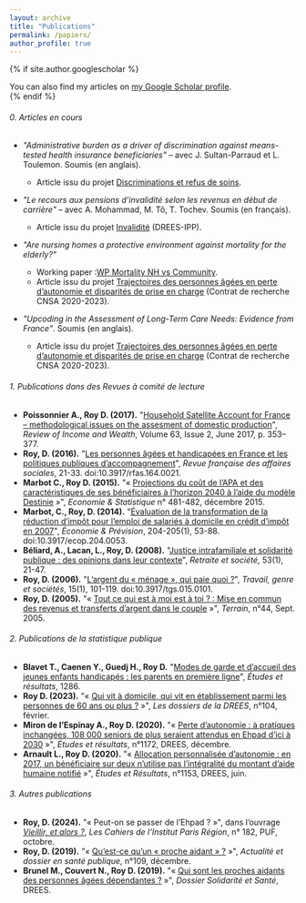 ```yaml
---
layout: archive
title: "Publications"
permalink: /papiers/
author_profile: true
---
```


{% if site.author.googlescholar %}
  <div class="wordwrap">You can also find my articles on <a href="{{site.author.googlescholar}}">my Google Scholar profile</a>.</div>
{% endif %}

###### 0. Articles en cours 

- *"Administrative burden as a driver of discrimination against means-tested health insurance beneficiaries"* – avec J. Sultan-Parraud et L. Toulemon. Soumis (en anglais).
    * Article issu du projet [Discriminations et refus de soins](https://www.ipp.eu/projet/discrimination-et-refus-de-soins/).

- *"Le recours aux pensions d’invalidité selon les revenus en début de carrière"* – avec A. Mohammad, M. Tô, T. Tochev. Soumis (en français).  
    * Article issu du projet [Invalidité](https://www.ipp.eu/projet/invalidite/) (DREES-IPP).

- *"Are nursing homes a protective environment against mortality for the elderly?"*
    * Working paper :[WP Mortality NH vs Community](../files/mortality_wp_dec24_v2.pdf).  
    * Article issu du projet [Trajectoires des personnes âgées en perte d’autonomie et disparités de prise en charge](https://www.ipp.eu/projet/trajectoires-personnes-agees-en-perte-d-autonomie-et-disparites-departementales-de-prise-en-charge/) (Contrat de recherche CNSA 2020-2023).

- *"Upcoding in the Assessment of Long-Term Care Needs: Evidence from France"*. Soumis (en anglais).  
    * Article issu du projet [Trajectoires des personnes âgées en perte d’autonomie et disparités de prise en charge](https://www.ipp.eu/projet/trajectoires-personnes-agees-en-perte-d-autonomie-et-disparites-departementales-de-prise-en-charge/) (Contrat de recherche CNSA 2020-2023).


###### 1. Publications dans des Revues à comité de lecture

- **Poissonnier A., Roy D. (2017).** "[Household Satellite Account for France – methodological issues on the assesment of domestic production](https://onlinelibrary.wiley.com/doi/10.1111/roiw.12216)", *Review of Income and Wealth*, Volume 63, Issue 2, June 2017, p. 353–377.
- **Roy, D. (2016).** "[Les personnes âgées et handicapées en France et les politiques publiques d’accompagnement](https://www.cairn.info/revue-francaise-des-affaires-sociales-2016-4-page-21.htm)", *Revue française des affaires sociales*, 21-33. doi:10.3917/rfas.164.0021.
- **Marbot C., Roy D. (2015).** "« [Projections du coût de l’APA et des caractéristiques de ses bénéficiaires à l’horizon 2040 à l’aide du modèle Destinie](https://www.insee.fr/fr/statistiques/1305201?sommaire=1305205) »", *Economie & Statistique* n° 481-482, décembre 2015.
- **Marbot, C., Roy, D. (2014).** "[Évaluation de la transformation de la réduction d’impôt pour l’emploi de salariés à domicile en crédit d’impôt en 2007](https://www.cairn.info/revue-economie-et-prevision-2014-1-page-53.htm)", *Économie & Prévision*, 204-205(1), 53-88. doi:10.3917/ecop.204.0053.
- **Béliard, A., Lacan, L., Roy, D. (2008).** "[Justice intrafamiliale et solidarité publique : des opinions dans leur contexte](https://www.cairn.info/revue-retraite-et-societe1-2008-1-page-21.htm)", *Retraite et société*, 53(1), 21-47.
- **Roy, D. (2006).** "[L’argent du « ménage », qui paie quoi ?](https://www.cairn.info/revue-travail-genre-et-societes-2006-1-page-101.htm)", *Travail, genre et sociétés*, 15(1), 101-119. doi:10.3917/tgs.015.0101.
- **Roy, D. (2005).** "« [Tout ce qui est à moi est à toi ? : Mise en commun des revenus et transferts d’argent dans le couple](https://doi.org/10.4000/terrain.3530) »", *Terrain*, n°44, Sept. 2005.

###### 2. Publications de la statistique publique

- **Blavet T., Caenen Y., Guedj H., Roy D.** "[Modes de garde et d’accueil des jeunes enfants handicapés : les parents en première ligne](https://drees.solidarites-sante.gouv.fr/publications-communique-de-presse/etudes-et-resultats/modes-de-garde-et-daccueil-des-jeunes-enfants)", *Études et résultats*, 1286.
- **Roy D. (2023).** "« [Qui vit à domicile, qui vit en établissement parmi les personnes de 60 ans ou plus ?](https://drees.solidarites-sante.gouv.fr/publications/les-dossiers-de-la-drees/qui-vit-domicile-qui-vit-en-etablissement-parmi-les-personnes) »", *Les dossiers de la DREES*, n°104, février.
- **Miron de l’Espinay A., Roy D. (2020).** "« [Perte d’autonomie : à pratiques inchangées, 108 000 seniors de plus seraient attendus en Ehpad d’ici à 2030](https://drees.solidarites-sante.gouv.fr/publications/etudes-et-resultats/perte-dautonomie-pratiques-inchangees-108-000-seniors-de-plus) »", *Études et résultats*, n°1172, DREES, décembre.
- **Arnault L., Roy D. (2020).** "« [Allocation personnalisée d’autonomie : en 2017, un bénéficiaire sur deux n’utilise pas l’intégralité du montant d’aide humaine notifié](https://drees.solidarites-sante.gouv.fr/etudes-et-statistiques/publications/etudes-et-resultats/article/allocation-personnalisee-d-autonomie-en-2017-un-beneficiaire-sur-deux-n-utilise) »", *Études et Résultats*, n°1153, DREES, juin.

###### 3. Autres publications

- **Roy, D. (2024).** "« Peut-on se passer de l’Ehpad ? »", dans l’ouvrage *[Vieillir, et alors ?](https://www.institutparisregion.fr/nos-travaux/publications/vieillir-et-alors/)*, *Les Cahiers de l’Institut Paris Région*, n° 182, PUF, octobre.
- **Roy, D. (2019).** "« [Qu’est-ce qu’un « proche aidant » ?](https://www.hcsp.fr/explore.cgi/adsp?clef=171) »", *Actualité et dossier en santé publique*, n°109, décembre.
- **Brunel M., Couvert N., Roy D. (2019).** "« [Qui sont les proches aidants des personnes âgées dépendantes ?](https://www.hcsp.fr/explore.cgi/adsp?clef=171) »", *Dossier Solidarité et Santé*, DREES.
